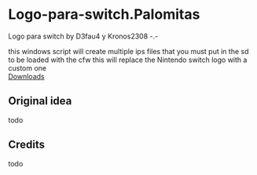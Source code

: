 # Logo-para-switch.Palomitas
Logo para switch by D3fau4 y Kronos2308 -.-

this windows script will create multiple ips files
that you must put in the sd to be loaded with the cfw
this will replace the Nintendo switch logo with a custom one<br>
[Downloads](https://github.com/StarDustCFW/Logo-para-switch.Palomitas/releases)



## Original idea
todo

## Credits 
todo
